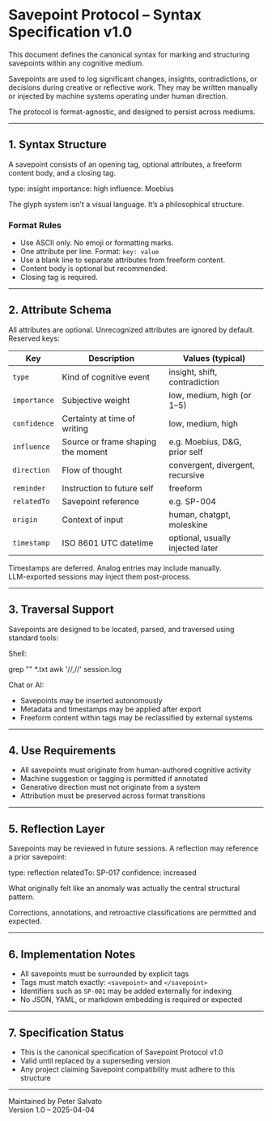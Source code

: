 # Savepoint Protocol – Syntax Specification v1.0

This document defines the canonical syntax for marking and structuring savepoints within any cognitive medium.

Savepoints are used to log significant changes, insights, contradictions, or decisions during creative or reflective work. They may be written manually or injected by machine systems operating under human direction.

The protocol is format-agnostic, and designed to persist across mediums.

---

## 1. Syntax Structure

A savepoint consists of an opening tag, optional attributes, a freeform content body, and a closing tag.

<savepoint> type: insight importance: high influence: Moebius

The glyph system isn't a visual language. It’s a philosophical structure. </savepoint>


### Format Rules

- Use ASCII only. No emoji or formatting marks.
- One attribute per line. Format: `key: value`
- Use a blank line to separate attributes from freeform content.
- Content body is optional but recommended.
- Closing tag is required.

---

## 2. Attribute Schema

All attributes are optional. Unrecognized attributes are ignored by default. Reserved keys:

| Key         | Description                                 | Values (typical)                  |
|-------------|---------------------------------------------|-----------------------------------|
| `type`      | Kind of cognitive event                     | insight, shift, contradiction     |
| `importance`| Subjective weight                           | low, medium, high (or 1–5)        |
| `confidence`| Certainty at time of writing                | low, medium, high                 |
| `influence` | Source or frame shaping the moment          | e.g. Moebius, D&G, prior self     |
| `direction` | Flow of thought                             | convergent, divergent, recursive  |
| `reminder`  | Instruction to future self                  | freeform                          |
| `relatedTo` | Savepoint reference                         | e.g. SP-004                       |
| `origin`    | Context of input                            | human, chatgpt, moleskine         |
| `timestamp` | ISO 8601 UTC datetime                       | optional, usually injected later  |

Timestamps are deferred. Analog entries may include manually.  
LLM-exported sessions may inject them post-process.

---

## 3. Traversal Support

Savepoints are designed to be located, parsed, and traversed using standard tools:

Shell:

grep "<savepoint>" *.txt awk '/<savepoint>/,/</savepoint>/' session.log


Chat or AI:
- Savepoints may be inserted autonomously
- Metadata and timestamps may be applied after export
- Freeform content within tags may be reclassified by external systems

---

## 4. Use Requirements

- All savepoints must originate from human-authored cognitive activity
- Machine suggestion or tagging is permitted if annotated
- Generative direction must not originate from a system
- Attribution must be preserved across format transitions

---

## 5. Reflection Layer

Savepoints may be reviewed in future sessions. A reflection may reference a prior savepoint:

<savepoint> type: reflection relatedTo: SP-017 confidence: increased

What originally felt like an anomaly was actually the central structural pattern. </savepoint>


Corrections, annotations, and retroactive classifications are permitted and expected.

---

## 6. Implementation Notes

- All savepoints must be surrounded by explicit tags
- Tags must match exactly: `<savepoint>` and `</savepoint>`
- Identifiers such as `SP-001` may be added externally for indexing
- No JSON, YAML, or markdown embedding is required or expected

---

## 7. Specification Status

- This is the canonical specification of Savepoint Protocol v1.0
- Valid until replaced by a superseding version
- Any project claiming Savepoint compatibility must adhere to this structure

---

Maintained by Peter Salvato  
Version 1.0 – 2025-04-04